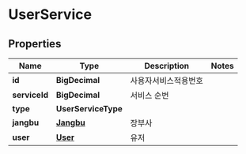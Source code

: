 

# UserService


## Properties

Name | Type | Description | Notes
------------ | ------------- | ------------- | -------------
**id** | **BigDecimal** | 사용자서비스적용번호 | 
**serviceId** | **BigDecimal** | 서비스 순번 | 
**type** | **UserServiceType** |  | 
**jangbu** | [**Jangbu**](Jangbu.md) | 장부사 | 
**user** | [**User**](User.md) | 유저 | 



